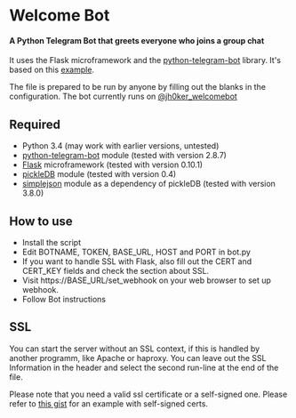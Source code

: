 # Welcome Bot
#### A Python Telegram Bot that greets everyone who joins a group chat

It uses the Flask microframework and the [python-telegram-bot](https://github.com/leandrotoledo/python-telegram-bot) library. 
It's based on this [example](https://github.com/sooyhwang/Simple-Echo-Telegram-Bot).

The file is prepared to be run by anyone by filling out the blanks in the configuration. The bot currently runs on [@jh0ker_welcomebot](https://telegram.me/jh0ker_welcomebot)

## Required
* Python 3.4 (may work with earlier versions, untested)
* [python-telegram-bot](https://github.com/leandrotoledo/python-telegram-bot) module (tested with version 2.8.7)
* [Flask](http://flask.pocoo.org/) microframework (tested with version 0.10.1)
* [pickleDB](https://pythonhosted.org/pickleDB/) module (tested with version 0.4)
* [simplejson](https://pypi.python.org/pypi/simplejson/) module as a dependency of pickleDB (tested with version 3.8.0)

## How to use
* Install the script
* Edit BOTNAME, TOKEN, BASE_URL, HOST and PORT in bot.py
* If you want to handle SSL with Flask, also fill out the CERT and CERT_KEY fields and check the section about SSL.
* Visit https://BASE_URL/set_webhook on your web browser to set up webhook.
* Follow Bot instructions

## SSL
You can start the server without an SSL context, if this is handled by another programm, like Apache or haproxy. You can leave out the SSL Information in the header and select the second run-line at the end of the file. 

Please note that you need a valid ssl certificate or a self-signed one. Please refer to [this gist](https://gist.github.com/leandrotoledo/4e9362acdc5db33ae16c) for an example with self-signed certs.
